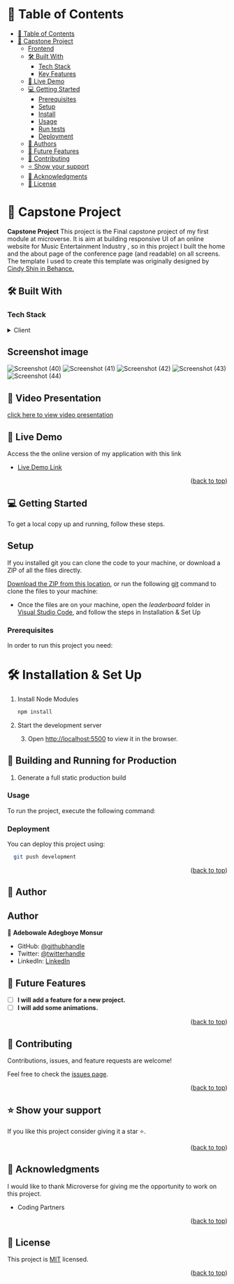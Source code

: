 # 📗 Table of Contents

- [📗 Table of Contents](#-table-of-contents)
- [📖 Capstone Project ](#-Capstone-Project--)
  - [Frontend](#Frontend)
  - [🛠 Built With ](#-built-with-)
    - [Tech Stack ](#tech-stack-)
    - [Key Features ](#key-features-)
  - [🚀 Live Demo ](#-live-demo-)
  - [💻 Getting Started ](#-getting-started-)
    - [Prerequisites](#prerequisites)
    - [Setup](#setup)
    - [Install](#install)
    - [Usage](#usage)
    - [Run tests](#run-tests)
    - [Deployment](#deployment)
  - [👥 Authors ](#-authors-)
  - [🔭 Future Features ](#-future-features-)
  - [🤝 Contributing ](#-contributing-)
  - [⭐️ Show your support ](#️-show-your-support-)
  - [🙏 Acknowledgments ](#-acknowledgments-)
  - [📝 License ](#-license-)

# 📖 Capstone Project <a name="about-project"></a>

 **Capstone Project** This project is the Final capstone project of my first module at microverse. It is aim at building responsive UI of an online website for  Music Entertainment Industry , so in this project I built the home and the about page of the conference page (and readable) on all screens.
The template I used to create this template was originally designed by [Cindy Shin in Behance.](https://www.behance.net/adagio07)

## 🛠 Built With <a name="built-with"></a>

### Tech Stack <a name="tech-stack"></a>

<details>
  <summary>Client</summary>
  <ul>
    <li><a href="https://nodejs.org/en/">Node-JS</a></li>
    <li><a href="#">CSS</a></li>
    <li><a href="#">HTML</a></li>
    <li><a href="https://www.jslint.com/">jslint</a></li>
  </ul>
</details>

## Screenshot image

![Screenshot (40)](https://user-images.githubusercontent.com/92458236/216925232-a9c70acd-6763-423f-87f4-1b639af9854e.png)
![Screenshot (41)](https://user-images.githubusercontent.com/92458236/216925276-7f7f4c31-2dbc-4248-8925-084dcb88a392.png)
![Screenshot (42)](https://user-images.githubusercontent.com/92458236/216925320-349b57d4-f8fc-4513-9e49-4c41a88ef5c5.png)
![Screenshot (43)](https://user-images.githubusercontent.com/92458236/216925352-6d26bbc2-c25c-4422-bd56-c9c36aea42dd.png)
![Screenshot (44)](https://user-images.githubusercontent.com/92458236/216925392-7fdbac33-ebd1-463d-9ba3-057af2c803d3.png)




## 🚀 Video Presentation <a name="Presentation"></a>

[click here to view video presentation](https://www.loom.com/share/9e021de8f6484d2991e72f5c54adebfc)


## 🚀 Live Demo <a name="live-demo"></a>

Access the the online version of my application with this link

- [Live Demo Link](https://ademibowale.github.io/Capstone_projects/)

<p align="right">(<a href="#readme-top">back to top</a>)</p>

## 💻 Getting Started <a name="getting-started"></a>

To get a local copy up and running, follow these steps.

## Setup

 If you installed git you can clone the code to your machine, or download a ZIP of all the files directly.

[Download the ZIP from this location](https://github.com/ademibowale/Capstone_project/archive/refs/heads/development.zip), or run the following [git](https://github.com/ademibowale/Capstone_projects.git) command to clone the files to your machine:

- Once the files are on your machine, open the _leaderboard_ folder in [Visual Studio Code](https://code.visualstudio.com/), and follow the steps in Installation & Set Up


### Prerequisites

In order to run this project you need:

# 🛠 Installation & Set Up

1. Install Node Modules

   ```sh
   npm install
   ```

2. Start the development server

   3. Open [http://localhost:5500](http://localhost:5500) to view it in the browser.

## 🚀 Building and Running for Production

1. Generate a full static production build

  ### Usage

To run the project, execute the following command:

### Deployment

You can deploy this project using:

```sh
  git push development
```

<p align="right">(<a href="#readme-top">back to top</a>)</p>

## 👥 Author <a name="author"></a>

## Author

👤 **Adebowale Adegboye Monsur**

- GitHub: [@githubhandle](https://github.com/ademibowale)
- Twitter: [@twitterhandle](https://twitter.com/Ademibowale1)
- LinkedIn: [LinkedIn](https://www.linkedin.com/in/adebowale-adegboye-143568221/)

## 🔭 Future Features <a name="future-features"></a>

- [ ] **I will add a feature for a new project.**
- [ ] **I will add some animations.**

<p align="right">(<a href="#readme-top">back to top</a>)</p>

## 🤝 Contributing <a name="contributing"></a>

Contributions, issues, and feature requests are welcome!

Feel free to check the [issues page](https://github.com/ademibowale/Capstone_projects/issues).

<p align="right">(<a href="#readme-top">back to top</a>)</p>

## ⭐️ Show your support <a name="support"></a>

If you like this project consider giving it a star ⭐️.

<p align="right">(<a href="#readme-top">back to top</a>)</p>

## 🙏 Acknowledgments <a name="acknowledgements"></a>

I would like to thank Microverse for giving me the opportunity to work on this project.

- Coding Partners

<p align="right">(<a href="#readme-top">back to top</a>)</p>

## 📝 License <a name="license"></a>

This project is [MIT](./LICENSE) licensed.

<p align="right">(<a href="#readme-top">back to top</a>)</p>
